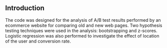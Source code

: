 ## Introduction

The code was designed for the analysis of A/B test results performed by an ecommerce website for comparing old and new web pages. Two hypothesis testing techniques were used in the analysis: bootstrapping and z-scores. Logistic regression was also performed to investigate the effect of location of the user and conversion rate.
